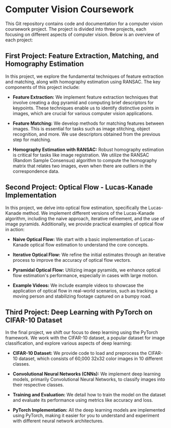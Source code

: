 # Computer Vision Coursework

This Git repository contains code and documentation for a computer vision coursework project. The project is divided into three projects, each focusing on different aspects of computer vision. Below is an overview of each project:

## First Project: Feature Extraction, Matching, and Homography Estimation

In this project, we explore the fundamental techniques of feature extraction and matching, along with homography estimation using RANSAC. The key components of this project include:

- **Feature Extraction:** We implement feature extraction techniques that involve creating a dog pyramid and computing brief descriptors for keypoints. These techniques enable us to identify distinctive points in images, which are crucial for various computer vision applications.

- **Feature Matching:** We develop methods for matching features between images. This is essential for tasks such as image stitching, object recognition, and more. We use descriptors obtained from the previous step for matching.

- **Homography Estimation with RANSAC:** Robust homography estimation is critical for tasks like image registration. We utilize the RANSAC (Random Sample Consensus) algorithm to compute the homography matrix that relates two images, even when there are outliers in the correspondence data.

## Second Project: Optical Flow - Lucas-Kanade Implementation

In this project, we delve into optical flow estimation, specifically the Lucas-Kanade method. We implement different versions of the Lucas-Kanade algorithm, including the naive approach, iterative refinement, and the use of image pyramids. Additionally, we provide practical examples of optical flow in action:

- **Naive Optical Flow:** We start with a basic implementation of Lucas-Kanade optical flow estimation to understand the core concepts.

- **Iterative Optical Flow:** We refine the initial estimates through an iterative process to improve the accuracy of optical flow vectors.

- **Pyramidal Optical Flow:** Utilizing image pyramids, we enhance optical flow estimation's performance, especially in cases with large motion.

- **Example Videos:** We include example videos to showcase the application of optical flow in real-world scenarios, such as tracking a moving person and stabilizing footage captured on a bumpy road.

## Third Project: Deep Learning with PyTorch on CIFAR-10 Dataset

In the final project, we shift our focus to deep learning using the PyTorch framework. We work with the CIFAR-10 dataset, a popular dataset for image classification, and explore various aspects of deep learning:

- **CIFAR-10 Dataset:** We provide code to load and preprocess the CIFAR-10 dataset, which consists of 60,000 32x32 color images in 10 different classes.

- **Convolutional Neural Networks (CNNs):** We implement deep learning models, primarily Convolutional Neural Networks, to classify images into their respective classes.

- **Training and Evaluation:** We detail how to train the model on the dataset and evaluate its performance using metrics like accuracy and loss.

- **PyTorch Implementation:** All the deep learning models are implemented using PyTorch, making it easier for you to understand and experiment with different neural network architectures.

